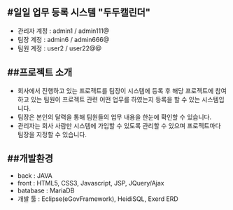#일일 업무 등록 시스템 "두두캘린더"
---
- 관리자 계정 : admin1 / admin111@
- 팀장 계정 : admin6 / admin666@
- 팀원 계정 : user2 / user22@@

##프로젝트 소개
---
- 회사에서 진행하고 있는 프로젝트를 팀장이 시스템에 등록 후 해당 프로젝트에 참여하고 있는 팀원이 프로젝트 관련 어떤 업무를 하였는지 등록을 할 수 있는 시스템입니다.
- 팀장은 본인의 달력을 통해 팀원들의 업무 내용을 한눈에 확인할 수 있습니다.
- 관리자는 회사 사람만 시스템에 가입할 수 있도록 관리할 수 있으며 프로젝트마다 팀장을 지정할 수 있습니다.

##개발환경
---
- back : JAVA
- front : HTML5, CSS3, Javascript, JSP, JQuery/Ajax
- batabase : MariaDB
- 개발 툴 : Eclipse(eGovFramework), HeidiSQL, Exerd ERD
